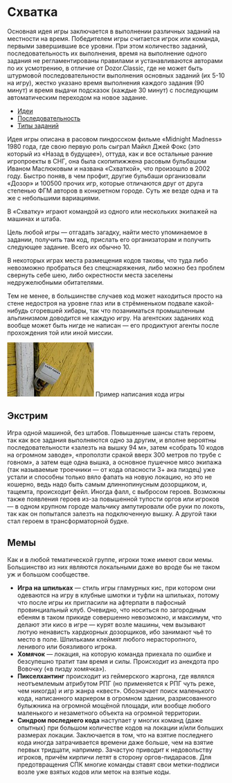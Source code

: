 # Схватка

Основная идея игры заключается в выполнении различных заданий на местности на время. Победителем
игры считается игрок или команда, первыми завершившие все уровни. При этом количество заданий,
последовательность их выполнения, время на выполнение одного задания не регламентированы правилами
и устанавливаются авторами по их усмотрению, в отличие от Dozor.Classic, где не может быть
штурмовой последовательности выполнения основных заданий (их 5-10 на игру), жестко указано время
выполнения каждого задания (90 минут) и время выдачи подсказок (каждые 30 минут) с последующим
автоматическим переходом на новое задание.

* [Идеи](./%D0%98%D0%B4%D0%B5%D0%B8/index.md)
* [Последовательность](./%D0%9F%D0%BE%D1%81%D0%BB%D0%B5%D0%B4%D0%BE%D0%B2%D0%B0%D1%82%D0%B5%D0%BB%D1%8C%D0%BD%D0%BE%D1%81%D1%82%D0%B8.md)
* [Типы заданий](./%D0%A2%D0%B8%D0%BF%D1%8B%20%D0%B7%D0%B0%D0%B4%D0%B0%D0%BD%D0%B8%D0%B9.md)

Идея игры описана в расовом пиндосском фильме «Midnight Madness» 1980 года, где свою первую роль
сыграл Майкл Джей Фокс (это который из «Назад в будущее»), оттуда, как и все остальные ранние
игропроекты в СНГ, она была скопипижжена расовым бульбашом Иваном Маслюковым и названа «Схваткой»,
что произошло в 2002 году. Быстро поняв, в чем профит, другие бульбаши организовали «Дозор» и
100500 прочих игр, которые отличаются друг от друга степенью ФГМ авторов в конкретном городе. Суть
же везде одна и та же с небольшими вариациями.

В «Схватку» играют командой из одного или нескольких экипажей на машинах и штаба.

Цель любой игры — отгадать загадку, найти место упоминаемое в задании, получить там код, прислать
его организаторам и получить следующее задание. Всего их обычно 10.

В некоторых играх места размещения кодов таковы, что туда либо невозможно пробраться без
спецснаряжения, либо можно без проблем свернуть себе шею, либо окрестности места заселены
недружелюбными обитателями.

Тем не менее, в большинстве случаев код может находиться просто на стене недостроя на уровне глаз
или в стрёмненьком подвале какой-нибудь сгоревшей хибары, так что позаниматься промышленным
альпинизмом доводится не каждую игру. На агентских заданиях код вообще может быть нигде не
написан — его продиктуют агенты после прохождения той или иной миссии.

![Пример написания кода игры](./images/200px-En.jpg)
Пример написания кода игры

## Экстрим

Игра одной машиной, без штабов. Повышенные шансы стать героем, так как все задания выполняются одно
за другим, и вполне вероятны последовательности «залезть на вышку 94 м», затем «собрать 10 кодов на
огромном заводе», «проползти сракой вверх 300 метров по трубе с говном», а затем еще одна вышка, а
основное пушечное мясо экипажа (так называемые троечники — от кода опасности 3+ ака пиздец) уже
устали и способны только вяло фапать на новую локацию, но это не кошерно, ведь надо быть самым
длиннопинусным дозорщиком, и, тащемта, происходит фейл. Иногда фалл, с выбросом героев. Возможны
также появления героев из-за повышенной тупости оргов или игроков — в одном крупном городе мальчику
ампутировали обе руки по локоть, так как он попытался залезть на подключенную вышку. А другой таки
стал героем в трансформаторной будке.

## Мемы

Как и в любой тематической группе, игроки тоже имеют свои мемы. Большинство из них являются
локальными даже во вроде бы не таком уж и большом сообществе.

* **Игра на шпильках** — стиль игры гламурных кис, при котором они одеваются на игру в клубные
  шмотки и туфли на шпильках, потому что после игры их пригласили на афтерпати в пафосный
  провинциальный клуб. Очевидно, что носиться по загородным ебеням в таком прикиде совершенно
  невозможно, и максимум, что делают эти кисо в игре — курят возле машины, чем вызывают лютую
  ненависть хардкорных дозорщиков, ибо занимают чьё то место в поле. Шпильками клеймят любого
  нерасторопного, ленивого или боязливого игрока.
* **Хомячок** — локация, на которую команда приехала по ошибке и безсупешно тратит там время и
  силы. Происходит из анекдота про Вовочку («в пизду хомячка»).
* **Пикселхантинг** происходит из геймерского жаргона, где являлся неотъемлемым атрибутом РПГ (но
  применяется к РПГ чуть реже, чем никогда) и игр жанра «квест». Обозначает поиск маленького кода,
  написанного маркером в огромном здании, разрисованного булыжника на огромной мощёной площади, или
  вообще любого маленького и незаметного объекта на огромной территории.
* **Синдром последнего кода** наступает у многих команд (даже опытных) при большом количестве кодов
  на локации и/или больших размерах локации. Заключается в том, что на взятие последнего кода
  иногда затрачивается времени даже больше, чем на взятие первых тридцати, например. Зачастую
  приводит к недовольству игроков, причём кирпичи летят в сторону оргов-пидарасов. Для
  предотвращения СПК многие команды ставят свои метки-подписи возле уже взятых кодов или меток на
  взятые коды.

